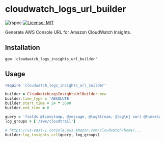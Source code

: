 # cloudwatch_logs_url_builder

![rspec](https://github.com/naomichi-y/cloudwatch_logs_insights_url_builder/actions/workflows/rspec.yml/badge.svg)
[![License: MIT](https://img.shields.io/badge/License-MIT-yellow.svg)](https://opensource.org/licenses/MIT)

Generate AWS Console URL for Amazon CloudWatch Insights.

## Installation

```
gem 'cloudwatch_logs_insights_url_builder'
```

## Usage

```ruby
require 'cloudwatch_logs_insights_url_builder'

builder = CloudWatchLogsInsightsUrlBuilder.new
builder.time_type = 'ABSOLUTE'
builder.start_time = 24 * 3600
builder.end_time = 0

query = 'fields @timestamp, @message, @logStream, @log\n| sort @timestamp desc\n| limit 2'
log_groups = ['/aws/cloudtrail']

# https://us-east-1.console.aws.amazon.com/cloudwatch/home?...
builder.log_insights_url(query, log_groups)
```
